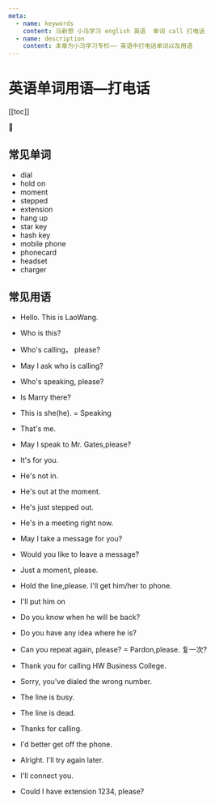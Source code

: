 ```yaml
---
meta:
  - name: keywords
    content: 马新想 小马学习 english 英语  单词 call 打电话
  - name: description
    content: 本章为小马学习专栏—— 英语中打电话单词以及用语
---
```


# 英语单词用语—打电话

[[toc]]

:horse: 


<div>

<EnTool />

## 常见单词

- <En read="/'daɪəl/" msg="vt. & vi.打电话, 拨电话号码">dial</En> 
- <En msg="稍等">hold on</En> 
- <En read="/'momənt/" msg="瞬间；重要时刻；">moment</En> 
- <En read="/stɛpt/" msg="踏,行走">stepped</En>   
- <En read="/ɪk'stɛnʃən/" msg="n. 延伸, 扩展 电话分机">extension</En>  
- <En read="/hæŋ/" msg="关机">hang up</En>   
- <En read="/stɑr/" msg="星号键">star key</En>  
- <En msg="井号键">hash key</En>  
- <En read="/moˈbil/" msg="手机">mobile phone</En>  
- <En msg="电话卡">phonecard</En> 
- <En read="/'hɛd'sɛt/" msg="戴在头上的耳机或听筒">headset</En>   
- <En read="/'tʃɑrdʒɚ/" msg="充电器；军马；袭击者；委托者；控诉者">charger</En>  


## 常见用语

- <En  msg="您好，我是老王." :enType="2">Hello. This is LaoWang.</En> 
- <En  msg="你是谁？" :enType="2">Who is this?</En> 
- <En  msg="请问是谁呀？" :enType="2">Who's calling， please?</En> 
- <En  msg="请问您是哪位?" :enType="2">May I ask who is calling?</En> 
- <En  msg="请问你是谁？" :enType="2">Who's speaking, please?</En> 

- <En  msg="Marry 在么？" :enType="2">Is Marry there?</En> 
- <En  msg="我就是" :enType="2">This is she(he). = Speaking</En> 
- <En  msg="我就是" :enType="2">That's me.</En> 

- <En  msg="请问Gates在么？" :enType="2">May I speak to Mr. Gates,please?</En> 
- <En  msg="你的电话" :enType="2">It's for you.</En> 
- <En  msg="他不在" :enType="2">He's not in.</En> 
- <En  msg="他刚刚出去。" :enType="2">He's out at the moment.</En> 
- <En  msg="他刚好出去" :enType="2">He's just stepped out. </En> 
- <En  msg="他现在正在开会" :enType="2">He's in a meeting right now.</En> 
- <En  msg="要我帮你传个话么？" :enType="2">May I take a message for you?</En> 
- <En  msg="你要留个言吗？" :enType="2">Would you like to leave a message?</En> 
- <En  msg="稍等一下" :enType="2">Just a moment, please.</En> 
- <En  msg="别挂断，我叫他接电话" :enType="2">Hold the line,please. I'll get him/her to phone.</En> 
- <En  msg="我让他接电话" :enType="2">I'll put him on</En> 

- <En  msg="你知道他什么时候会回来吗?" :enType="2">Do you know when he will be back?</En> 
- <En  msg="你知道他在哪里么？" :enType="2">Do you have any idea where he is?</En> 
- <En  msg="能不能请你再重" :enType="2">Can you repeat again, please? = Pardon,please.</En> 复一次?

- <En  msg="" :enType="2">Thank you for calling HW Business College.</En>
- <En  msg="抱歉，你打错电话了" :enType="2">Sorry, you've dialed the wrong number. </En> 
- <En  msg="占线" :enType="2">The line is busy.</En> 
- <En  msg="断线" :enType="2">The line is dead.</En> 
- <En  msg="谢谢通话" :enType="2">Thanks for calling.</En> 
- <En  msg="我得挂断电话了。" :enType="2">I'd better get off the phone.</En> 
- <En  msg="好吧，我稍后在打。" :enType="2">Alright. I'll try again later.</En> 
- <En  msg="把电话转接给你。" :enType="2">I'll connect you.</En> 
- <En  msg="可以给我转1234分机么？" :enType="2">Could I have extension 1234, please?</En> 




</div>
